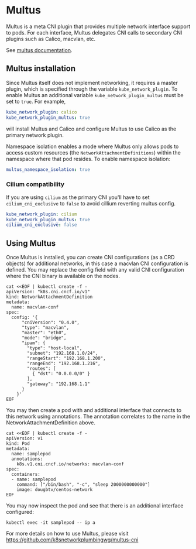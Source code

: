 # Multus

Multus is a meta CNI plugin that provides multiple network interface support to
pods. For each interface, Multus delegates CNI calls to secondary CNI plugins
such as Calico, macvlan, etc.

See [multus documentation](https://github.com/k8snetworkplumbingwg/multus-cni).

## Multus installation

Since Multus itself does not implement networking, it requires a master plugin, which is specified through the variable `kube_network_plugin`. To enable Multus an additional variable `kube_network_plugin_multus` must be set to `true`. For example,

```yml
kube_network_plugin: calico
kube_network_plugin_multus: true
```

will install Multus and Calico and configure Multus to use Calico as the primary network plugin.

Namespace isolation enables a mode where Multus only allows pods to access custom resources (the `NetworkAttachmentDefinitions`) within the namespace where that pod resides. To enable namespace isolation:

```yml
multus_namespace_isolation: true
```

### Cilium compatibility

If you are using `cilium` as the primary CNI you'll have to set `cilium_cni_exclusive` to `false` to avoid cillium reverting multus config.

```yml
kube_network_plugin: cilium
kube_network_plugin_multus: true
cilium_cni_exclusive: false
```

## Using Multus

Once Multus is installed, you can create CNI configurations (as a CRD objects) for additional networks, in this case a macvlan CNI configuration is defined. You may replace the config field with any valid CNI configuration where the CNI binary is available on the nodes.

```ShellSession
cat <<EOF | kubectl create -f -
apiVersion: "k8s.cni.cncf.io/v1"
kind: NetworkAttachmentDefinition
metadata:
  name: macvlan-conf
spec:
  config: '{
      "cniVersion": "0.4.0",
      "type": "macvlan",
      "master": "eth0",
      "mode": "bridge",
      "ipam": {
        "type": "host-local",
        "subnet": "192.168.1.0/24",
        "rangeStart": "192.168.1.200",
        "rangeEnd": "192.168.1.216",
        "routes": [
          { "dst": "0.0.0.0/0" }
        ],
        "gateway": "192.168.1.1"
      }
    }'
EOF
```

You may then create a pod with and additional interface that connects to this network using annotations. The annotation correlates to the name in the NetworkAttachmentDefinition above.

```ShellSession
cat <<EOF | kubectl create -f -
apiVersion: v1
kind: Pod
metadata:
  name: samplepod
  annotations:
    k8s.v1.cni.cncf.io/networks: macvlan-conf
spec:
  containers:
  - name: samplepod
    command: ["/bin/bash", "-c", "sleep 2000000000000"]
    image: dougbtv/centos-network
EOF
```

You may now inspect the pod and see that there is an additional interface configured:

```ShellSession
kubectl exec -it samplepod -- ip a
```

For more details on how to use Multus, please visit <https://github.com/k8snetworkplumbingwg/multus-cni>
